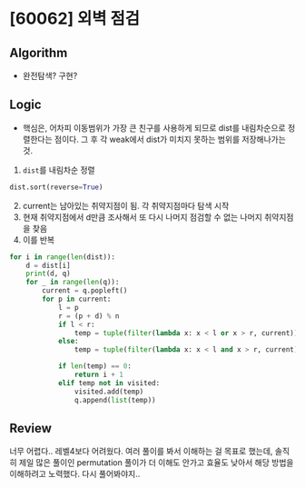 # [60062] 외벽 점검
## Algorithm
- 완전탐색? 구현?
## Logic
- 핵심은, 어차피 이동범위가 가장 큰 친구를 사용하게 되므로 dist를 내림차순으로 정렬한다는 점이다. 그 후 각 weak에서 dist가 미치지 못하는 범위를 저장해나가는 것.
1. ```dist```를 내림차순 정렬
```python
dist.sort(reverse=True)
```
2. current는 남아있는 취약지점이 됨. 각 취약지점마다 탐색 시작
3. 현재 취약지점에서 d만큼 조사해서 또 다시 나머지 점검할 수 없는 나머지 취약지점을 찾음
4. 이를 반복
```python
for i in range(len(dist)):
    d = dist[i]
    print(d, q)
    for _ in range(len(q)):
        current = q.popleft()
        for p in current:
            l = p
            r = (p + d) % n
            if l < r:
                temp = tuple(filter(lambda x: x < l or x > r, current))
            else:
                temp = tuple(filter(lambda x: x < l and x > r, current))

            if len(temp) == 0:
                return i + 1
            elif temp not in visited:
                visited.add(temp)
                q.append(list(temp))
```

## Review
너무 어렵다.. 레벨4보다 어려웠다. 여러 풀이를 봐서 이해하는 걸 목표로 했는데, 솔직히 제일 많은 풀이인 permutation 풀이가 더 이해도 안가고 효율도 낮아서 해당 방법을 이해하려고 노력했다. 다시 풀어봐야지..